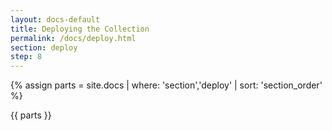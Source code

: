 ```yaml
---
layout: docs-default
title: Deploying the Collection
permalink: /docs/deploy.html
section: deploy
step: 8
---
```


{% assign parts = site.docs | where: 'section','deploy' | sort: 'section_order' %}

{{ parts }}